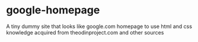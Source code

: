 # google-homepage
A tiny dummy site that looks like google.com homepage to use html and css knowledge acquired from theodinproject.com and other sources
